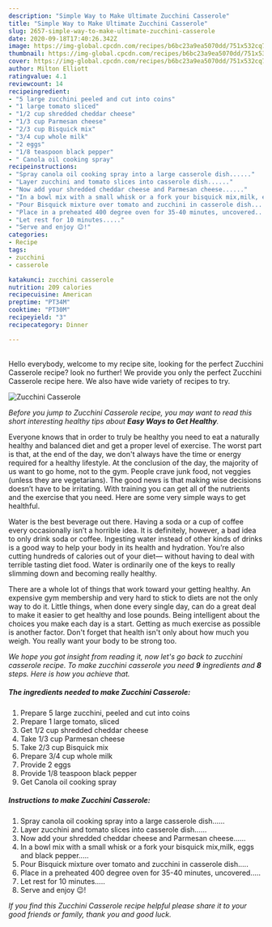 ```yaml
---
description: "Simple Way to Make Ultimate Zucchini Casserole"
title: "Simple Way to Make Ultimate Zucchini Casserole"
slug: 2657-simple-way-to-make-ultimate-zucchini-casserole
date: 2020-09-18T17:40:26.342Z
image: https://img-global.cpcdn.com/recipes/b6bc23a9ea5070dd/751x532cq70/zucchini-casserole-recipe-main-photo.jpg
thumbnail: https://img-global.cpcdn.com/recipes/b6bc23a9ea5070dd/751x532cq70/zucchini-casserole-recipe-main-photo.jpg
cover: https://img-global.cpcdn.com/recipes/b6bc23a9ea5070dd/751x532cq70/zucchini-casserole-recipe-main-photo.jpg
author: Milton Elliott
ratingvalue: 4.1
reviewcount: 14
recipeingredient:
- "5 large zucchini peeled and cut into coins"
- "1 large tomato sliced"
- "1/2 cup shredded cheddar cheese"
- "1/3 cup Parmesan cheese"
- "2/3 cup Bisquick mix"
- "3/4 cup whole milk"
- "2 eggs"
- "1/8 teaspoon black pepper"
- " Canola oil cooking spray"
recipeinstructions:
- "Spray canola oil cooking spray into a large casserole dish......"
- "Layer zucchini and tomato slices into casserole dish......"
- "Now add your shredded cheddar cheese and Parmesan cheese......"
- "In a bowl mix with a small whisk or a fork your bisquick mix,milk, eggs and black pepper....."
- "Pour Bisquick mixture over tomato and zucchini in casserole dish....."
- "Place in a preheated 400 degree oven for 35-40 minutes, uncovered....."
- "Let rest for 10 minutes....."
- "Serve and enjoy 😉!"
categories:
- Recipe
tags:
- zucchini
- casserole

katakunci: zucchini casserole 
nutrition: 209 calories
recipecuisine: American
preptime: "PT34M"
cooktime: "PT30M"
recipeyield: "3"
recipecategory: Dinner

---
```

<br>
Hello everybody, welcome to my recipe site, looking for the perfect Zucchini Casserole recipe? look no further! We provide you only the perfect Zucchini Casserole recipe here. We also have wide variety of recipes to try.
<br>


![Zucchini Casserole](https://img-global.cpcdn.com/recipes/b6bc23a9ea5070dd/751x532cq70/zucchini-casserole-recipe-main-photo.jpg)

<i>Before you jump to Zucchini Casserole recipe, you may want to read this short interesting healthy tips about <strong>Easy Ways to Get Healthy</strong>.</i>

Everyone knows that in order to truly be healthy you need to eat a naturally healthy and balanced diet and get a proper level of exercise. The worst part is that, at the end of the day, we don't always have the time or energy required for a healthy lifestyle. At the conclusion of the day, the majority of us want to go home, not to the gym. People crave junk food, not veggies (unless they are vegetarians). The good news is that making wise decisions doesn’t have to be irritating. With training you can get all of the nutrients and the exercise that you need. Here are some very simple ways to get healthful.

Water is the best beverage out there. Having a soda or a cup of coffee every occasionally isn’t a horrible idea. It is definitely, however, a bad idea to only drink soda or coffee. Ingesting water instead of other kinds of drinks is a good way to help your body in its health and hydration. You’re also cutting hundreds of calories out of your diet— without having to deal with terrible tasting diet food. Water is ordinarily one of the keys to really slimming down and becoming really healthy.

There are a whole lot of things that work toward your getting healthy. An expensive gym membership and very hard to stick to diets are not the only way to do it. Little things, when done every single day, can do a great deal to make it easier to get healthy and lose pounds. Being intelligent about the choices you make each day is a start. Getting as much exercise as possible is another factor. Don't forget that health isn't only about how much you weigh. You really want your body to be strong too. 


<i>We hope you got insight from reading it, now let's go back to zucchini casserole recipe. To make zucchini casserole you need <strong>9</strong> ingredients and <strong>8</strong> steps. Here is how you achieve that.
</i>

##### The ingredients needed to make Zucchini Casserole:

1. Prepare 5 large zucchini, peeled and cut into coins
1. Prepare 1 large tomato, sliced
1. Get 1/2 cup shredded cheddar cheese
1. Take 1/3 cup Parmesan cheese
1. Take 2/3 cup Bisquick mix
1. Prepare 3/4 cup whole milk
1. Provide 2 eggs
1. Provide 1/8 teaspoon black pepper
1. Get  Canola oil cooking spray


##### Instructions to make Zucchini Casserole:

1. Spray canola oil cooking spray into a large casserole dish......
1. Layer zucchini and tomato slices into casserole dish......
1. Now add your shredded cheddar cheese and Parmesan cheese......
1. In a bowl mix with a small whisk or a fork your bisquick mix,milk, eggs and black pepper.....
1. Pour Bisquick mixture over tomato and zucchini in casserole dish.....
1. Place in a preheated 400 degree oven for 35-40 minutes, uncovered.....
1. Let rest for 10 minutes.....
1. Serve and enjoy 😉!


<i>If you find this Zucchini Casserole recipe helpful please share it to your good friends or family, thank you and good luck.</i>
